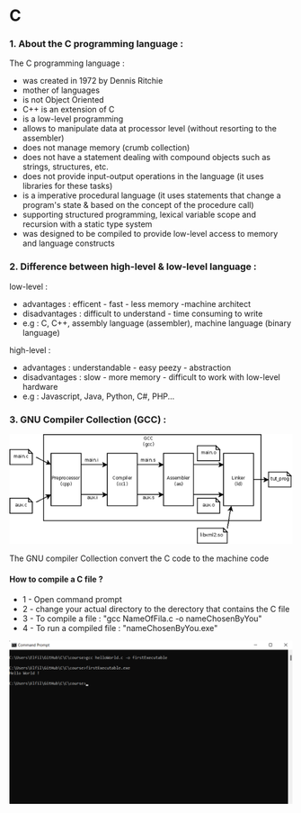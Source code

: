 # C

### 1. About the C programming language :

The C programming language :
- was created in 1972 by Dennis Ritchie
- mother of languages
- is not Object Oriented
- C++ is an extension of C
- is a low-level programming
- allows to manipulate data at processor level (without resorting to the assembler)
- does not manage memory (crumb collection)
- does not have a statement dealing with compound objects such as strings, structures, etc.
- does not provide input-output operations in the language (it uses libraries for these tasks)
- is a imperative procedural language (it uses statements that change a program's state & based on the concept of the procedure call)
- supporting structured programming, lexical variable scope and recursion with a static type system
- was designed to be compiled to provide low-level access to memory and language constructs


### 2. Difference between high-level & low-level language :

low-level :
- advantages : efficent - fast - less memory -machine architect 
- disadvantages : difficult to understand - time consuming to write
- e.g : C, C++, assembly language (assembler), machine language (binary language) 

high-level :
- advantages : understandable - easy peezy - abstraction
- disadvantages : slow - more memory - difficult to work with low-level hardware
- e.g : Javascript, Java, Python, C#, PHP...


### 3. GNU Compiler Collection (GCC) : 

![command prompt](images/GCC.png)

The GNU compiler Collection convert the C code to the machine code

#### How to compile a C file ?
- 1 - Open command prompt 
- 2 - change your actual directory to the derectory that contains the C file 
- 3 - To compile a file : "gcc NameOfFila.c -o nameChosenByYou"
- 4 - To run a compiled file : "nameChosenByYou.exe" 

![command prompt](images/commandPrompt1.png)









